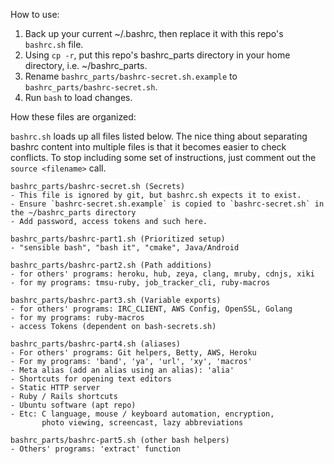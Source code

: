 
How to use:

  1. Back up your current ~/.bashrc, then replace it with this repo's `bashrc.sh` file.
  2. Using `cp -r`, put this repo's bashrc_parts directory in your home directory, i.e. ~/bashrc_parts.
  3. Rename `bashrc_parts/bashrc-secret.sh.example` to `bashrc_parts/bashrc-secret.sh`. 
  3. Run `bash` to load changes.


How these files are organized:

`bashrc.sh` loads up all files listed below. The nice thing about separating bashrc content into multiple files
is that it becomes easier to check conflicts. To stop including some set of instructions, just comment out the
`source <filename>` call. 

```
bashrc_parts/bashrc-secret.sh (Secrets)
- This file is ignored by git, but bashrc.sh expects it to exist.
- Ensure `bashrc-secret.sh.example` is copied to `bashrc-secret.sh` in the ~/bashrc_parts directory
- Add password, access tokens and such here.
```

```
bashrc_parts/bashrc-part1.sh (Prioritized setup)
- "sensible bash", "bash it", "cmake", Java/Android
```

```
bashrc_parts/bashrc-part2.sh (Path additions)
- for others' programs: heroku, hub, zeya, clang, mruby, cdnjs, xiki
- for my programs: tmsu-ruby, job_tracker_cli, ruby-macros
```

```
bashrc_parts/bashrc-part3.sh (Variable exports)
- for others' programs: IRC_CLIENT, AWS Config, OpenSSL, Golang
- for my programs: ruby-macros
- access Tokens (dependent on bash-secrets.sh)
```

```
bashrc_parts/bashrc-part4.sh (aliases)
- For others' programs: Git helpers, Betty, AWS, Heroku
- For my programs: 'band', 'ya', 'url', 'xy', 'macros'
- Meta alias (add an alias using an alias): 'alia'
- Shortcuts for opening text editors
- Static HTTP server
- Ruby / Rails shortcuts
- Ubuntu software (apt repo) 
- Etc: C language, mouse / keyboard automation, encryption,
       photo viewing, screencast, lazy abbreviations
```

```
bashrc_parts/bashrc-part5.sh (other bash helpers)
- Others' programs: 'extract' function
```
